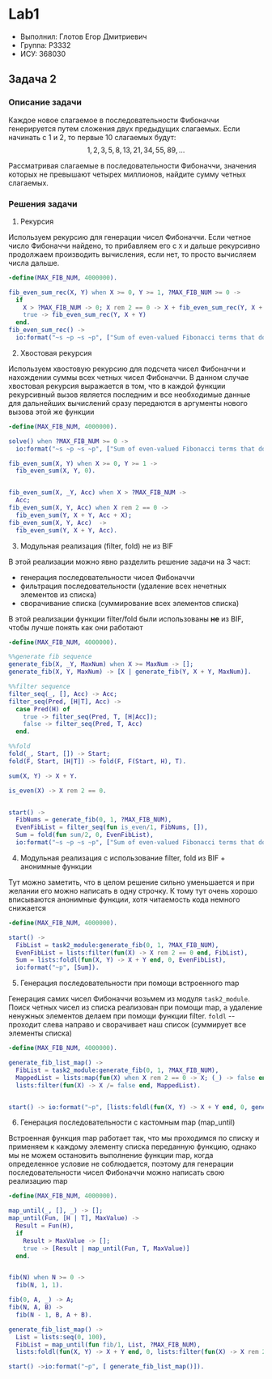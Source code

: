 # Lab1

- Выполнил: Глотов Егор Дмитриевич
- Группа: P3332
- ИСУ: 368030

## Задача 2

### Описание задачи
Каждое новое слагаемое в последовательности Фибоначчи генерируется путем сложения двух
предыдущих слагаемых. Если начинать с $1$ и $2$, то первые $10$ слагаемых будут:
$$1,2,3,5,8,13,21,34,55,89,...$$

Рассматривая слагаемые в последовательности Фибоначчи, значения которых не превышают четырех миллионов, найдите сумму
четных слагаемых.

### Решения задачи
1. Рекурсия

Используем рекурсию для генерации чисел Фибоначчи. Если четное число Фибоначчи найдено, то
прибавляем его с `X` и дальше рекурсивно продолжаем производить вычисления, если нет,
то просто вычисляем числа дальше.
```erlang
-define(MAX_FIB_NUM, 4000000).

fib_even_sum_rec(X, Y) when X >= 0, Y >= 1, ?MAX_FIB_NUM >= 0 ->
  if
    X > ?MAX_FIB_NUM -> 0; X rem 2 == 0 -> X + fib_even_sum_rec(Y, X + Y);
    true -> fib_even_sum_rec(Y, X + Y)
  end.
fib_even_sum_rec() ->
  io:format("~s ~p ~s ~p", ["Sum of even-valued Fibonacci terms that do not exceed", ?MAX_FIB_NUM, " -- ", fib_even_sum_rec(0, 1)]).
```

2. Хвостовая рекурсия

Используем хвостовую рекурсию для подсчета чисел Фибоначчи и нахождении суммы всех четных чисел Фибоначчи.
В данном случае хвостовая рекурсия выражается в том, что в каждой функции рекурсивный вызов является последним
и все необходимые данные для дальнейших вычислений сразу передаются в аргументы нового вызова этой же функции

```erlang
-define(MAX_FIB_NUM, 4000000).

solve() when ?MAX_FIB_NUM >= 0 ->
  io:format("~s ~p ~s ~p", ["Sum of even-valued Fibonacci terms that do not exceed", ?MAX_FIB_NUM, " -- ",  fib_even_sum(0, 1)]).

fib_even_sum(X, Y) when X >= 0, Y >= 1 ->
  fib_even_sum(X, Y, 0).


fib_even_sum(X, _Y, Acc) when X > ?MAX_FIB_NUM ->
  Acc;
fib_even_sum(X, Y, Acc) when X rem 2 == 0 ->
  fib_even_sum(Y, X + Y, Acc + X);
fib_even_sum(X, Y, Acc)  ->
  fib_even_sum(Y, X + Y, Acc).
```

3. Модульная реализация (filter, fold) не из BIF

В этой реализации можно явно разделить решение задачи на 3 част:
- генерация последовательности чисел Фибоначчи
- фильтрация последовательности (удаление всех нечетных элементов из списка)
- сворачивание списка (суммирование всех элементов списка)

В этой реализации функции filter/fold были использованы **не** из BIF, чтобы лучше понять
как они работают
```erlang
-define(MAX_FIB_NUM, 4000000).

%%generate fib sequence
generate_fib(X, _Y, MaxNum) when X >= MaxNum -> [];
generate_fib(X, Y, MaxNum) -> [X | generate_fib(Y, X + Y, MaxNum)].

%%filter sequence
filter_seq(_, [], Acc) -> Acc;
filter_seq(Pred, [H|T], Acc) ->
  case Pred(H) of
    true -> filter_seq(Pred, T, [H|Acc]);
    false -> filter_seq(Pred, T, Acc)
  end.

%%fold
fold(_, Start, []) -> Start;
fold(F, Start, [H|T]) -> fold(F, F(Start, H), T).

sum(X, Y) -> X + Y.

is_even(X) -> X rem 2 == 0.


start() ->
  FibNums = generate_fib(0, 1, ?MAX_FIB_NUM),
  EvenFibList = filter_seq(fun is_even/1, FibNums, []),
  Sum = fold(fun sum/2, 0, EvenFibList),
  io:format("~s ~p ~s ~p", ["Sum of even-valued Fibonacci terms that do not exceed", ?MAX_FIB_NUM, " -- ", Sum]).
```

4. Модульная реализация с использование filter, fold из BIF + анонимные функции

Тут можно заметить, что в целом решение сильно уменьшается и при желании его можно
написать в одну строчку. К тому тут очень хорошо вписываются анонимные функции, хотя
читаемость кода немного снижается

```erlang
-define(MAX_FIB_NUM, 4000000).

start() ->
  FibList = task2_module:generate_fib(0, 1, ?MAX_FIB_NUM),
  EvenFibList = lists:filter(fun(X) -> X rem 2 == 0 end, FibList),
  Sum = lists:foldl(fun(X, Y) -> X + Y end, 0, EvenFibList),
  io:format("~p", [Sum]).
```

5. Генерация последовательности при помощи встроенного map

Генерация самих чисел Фибоначчи возьмем из модуля `task2_module`. Поиск четных чисел из списка
реализован при помощи map, а удаление ненужных элементов делаем при помощи функции filter.
`foldl` -- проходит слева направо и сворачивает наш список (суммирует все элементы списка)
```erlang
-define(MAX_FIB_NUM, 4000000).

generate_fib_list_map() ->
  FibList = task2_module:generate_fib(0, 1, ?MAX_FIB_NUM),
  MappedList = lists:map(fun(X) when X rem 2 == 0 -> X; (_) -> false end, FibList),
  lists:filter(fun(X) -> X /= false end, MappedList).


start() -> io:format("~p", [lists:foldl(fun(X, Y) -> X + Y end, 0, generate_fib_list_map())]).
```

6. Генерация последовательности с кастомным map (map_until)

Встроенная функция map работает так, что мы проходимся по списку и применяем к каждому элементу списка
переданную функцию, однако мы не можем остановить выполнение функции map, когда определенное условие
не соблюдается, поэтому для генерации последовательности чисел Фибоначчи можно написать свою реализацию map
```erlang
-define(MAX_FIB_NUM, 4000000).

map_until(_, [], _) -> [];
map_until(Fun, [H | T], MaxValue) ->
  Result = Fun(H),
  if
    Result > MaxValue -> [];
    true -> [Result | map_until(Fun, T, MaxValue)]
  end.


fib(N) when N >= 0 ->
  fib(N, 1, 1).

fib(0, A, _) -> A;
fib(N, A, B) ->
  fib(N - 1, B, A + B).

generate_fib_list_map() ->
  List = lists:seq(0, 100),
  FibList = map_until(fun fib/1, List, ?MAX_FIB_NUM),
  lists:foldl(fun(X, Y) -> X + Y end, 0, lists:filter(fun(X) -> X rem 2 == 0 end, FibList)).

start() ->io:format("~p", [ generate_fib_list_map()]).
```